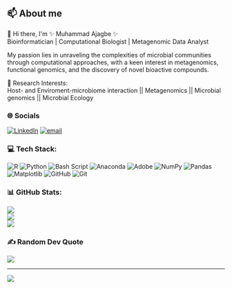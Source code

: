 ## 📫 About me<br>
👋 Hi there, I'm ✨ Muhammad Ajagbe ✨<br>
Bioinformatician | Computational Biologist | Metagenomic Data Analyst<br>

My passion lies in unraveling the complexities of microbial communities through computational approaches, with a keen interest in metagenomics, functional genomics, and the discovery of novel bioactive compounds.<br>

🔬 Research Interests:<br>
Host- and Enviroment-microbiome interaction || Metagenomics || Microbial genomics || Microbial Ecology<br>

### 🌐 Socials<br>
[![LinkedIn](https://img.shields.io/badge/LinkedIn-%230077B5.svg?logo=linkedin&logoColor=white)](https://linkedin.com/in/MuhammadAjagbe) [![email](https://img.shields.io/badge/Email-D14836?logo=gmail&logoColor=white)](mailto:d1stadeyemi@aucegypt.edu) 

### 💻 Tech Stack:
![R](https://img.shields.io/badge/r-%23276DC3.svg?style=for-the-badge&logo=r&logoColor=white) ![Python](https://img.shields.io/badge/python-3670A0?style=for-the-badge&logo=python&logoColor=ffdd54) ![Bash Script](https://img.shields.io/badge/bash_script-%23121011.svg?style=for-the-badge&logo=gnu-bash&logoColor=white) ![Anaconda](https://img.shields.io/badge/Anaconda-%2344A833.svg?style=for-the-badge&logo=anaconda&logoColor=white) ![Adobe](https://img.shields.io/badge/adobe-%23FF0000.svg?style=for-the-badge&logo=adobe&logoColor=white) ![NumPy](https://img.shields.io/badge/numpy-%23013243.svg?style=for-the-badge&logo=numpy&logoColor=white) ![Pandas](https://img.shields.io/badge/pandas-%23150458.svg?style=for-the-badge&logo=pandas&logoColor=white) ![Matplotlib](https://img.shields.io/badge/Matplotlib-%23ffffff.svg?style=for-the-badge&logo=Matplotlib&logoColor=black) ![GitHub](https://img.shields.io/badge/github-%23121011.svg?style=for-the-badge&logo=github&logoColor=white) ![Git](https://img.shields.io/badge/git-%23F05033.svg?style=for-the-badge&logo=git&logoColor=white)

### 📊 GitHub Stats:
![](https://github-readme-stats.vercel.app/api?username=d1stadeyemi&theme=dark&hide_border=false&include_all_commits=false&count_private=false)<br/>
![](https://nirzak-streak-stats.vercel.app/?user=d1stadeyemi&theme=dark&hide_border=false)<br/>
![](https://github-readme-stats.vercel.app/api/top-langs/?username=d1stadeyemi&theme=dark&hide_border=false&include_all_commits=false&count_private=false&layout=compact)

### ✍️ Random Dev Quote
![](https://quotes-github-readme.vercel.app/api?type=horizontal&theme=radical)

---
[![](https://visitcount.itsvg.in/api?id=d1stadeyemi&icon=0&color=0)](https://visitcount.itsvg.in)

<!-- Proudly created with GPRM ( https://gprm.itsvg.in ) -->
